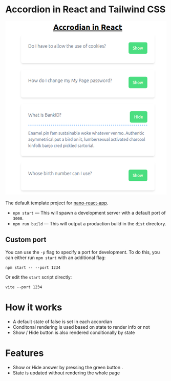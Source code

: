 # Accordion in React and Tailwind CSS 

![](pic-1.png)

The default template project for [nano-react-app](https://github.com/nano-react-app/nano-react-app).

- `npm start` — This will spawn a development server with a default port of `3000`.
- `npm run build` — This will output a production build in the `dist` directory.

## Custom port

You can use the `-p` flag to specify a port for development. To do this, you can either run `npm start` with an additional flag:

```
npm start -- --port 1234
```

Or edit the `start` script directly:

```
vite --port 1234
```
# How it works
- A default state of false is set in each accordian
- Conditonal rendering is used based on state to render info or not
- Show / Hide button is also rendered conditionally by state

# Features
- Show or Hide answer by pressing the green button .
- State is updated without rendering the whole page
